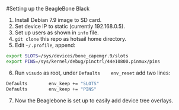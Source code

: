 #Setting up the BeagleBone Black

1. Install Debian 7.9 image to SD card.
2. Set device IP to static (currently 192.168.0.5).
3. Set up users as shown in `info` file.
4. `git clone` this repo as hotsail home directory.
5. Edit `~/.profile`, append:

```bash
export SLOTS=/sys/devices/bone_capemgr.9/slots
export PINS=/sys/kernel/debug/pinctrl/44e10800.pinmux/pins
```

6. Run `visudo` as root, under `Defaults	env_reset` add two lines:

```bash
Defaults        env_keep += "SLOTS"
Defaults        env_keep += "PINS"
```

7. Now the Beaglebone is set up to easily add device tree overlays.
